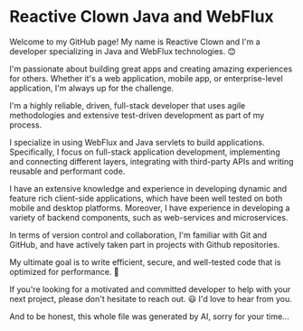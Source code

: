 # Reactive Clown Java and WebFlux

Welcome to my GitHub page! My name is Reactive Clown and I'm a developer specializing in Java and WebFlux technologies. :blush:

I'm passionate about building great apps and creating amazing experiences for others. Whether it's a web application, mobile app, or enterprise-level application, I'm always up for the challenge.

I'm a highly reliable, driven, full-stack developer that uses agile methodologies and extensive test-driven development as part of my process.

I specialize in using WebFlux and Java servlets to build applications. Specifically, I focus on full-stack application development, implementing and connecting different layers, integrating with third-party APIs and writing reusable and performant code.

I have an extensive knowledge and experience in developing dynamic and feature rich client-side applications, which have been well tested on both mobile and desktop platforms. Moreover, I have experience in developing a variety of backend components, such as web-services and microservices.

In terms of version control and collaboration, I'm familiar with Git and GitHub, and have actively taken part in projects with Github repositories.

My ultimate goal is to write efficient, secure, and well-tested code that is optimized for performance. :muscle:

If you're looking for a motivated and committed developer to help with your next project, please don't hesitate to reach out. :smiley: I'd love to hear from you. 

And to be honest, this whole file was generated by AI, sorry for your time...

